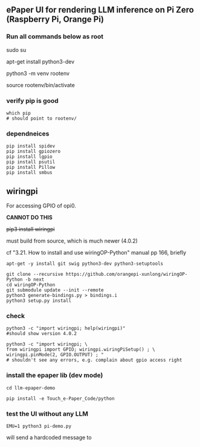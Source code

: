 ## ePaper UI for rendering LLM inference on Pi Zero (Raspberry Pi, Orange Pi)

### Run all commands below as root

sudo su

apt-get install python3-dev

python3 -m venv rootenv

source rootenv/bin/activate

### verify pip is good
````
which pip
# should point to rootenv/
````

### dependneices 

```
pip install spidev
pip install gpiozero
pip install lgpio
pip install psutil
pip install Pillow
pip install smbus
```

## wiringpi
For accessing GPIO of opi0. 

**CANNOT DO THIS** 

~~pip3 install wiringpi~~

must build from source, which is much newer (4.0.2)

cf "3.21. How to install and use wiringOP-Python" manual pp 166, briefly

```
apt-get -y install git swig python3-dev python3-setuptools

git clone --recursive https://github.com/orangepi-xunlong/wiringOP-Python -b next
cd wiringOP-Python
git submodule update --init --remote
python3 generate-bindings.py > bindings.i
python3 setup.py install
```

### check
```
python3 -c "import wiringpi; help(wiringpi)"
#should show version 4.0.2
```

```
python3 -c "import wiringpi; \
from wiringpi import GPIO; wiringpi.wiringPiSetup() ; \
wiringpi.pinMode(2, GPIO.OUTPUT) ; "
# shouldn't see any errors, e.g. complain about gpio access right 
```

### install the epaper lib (dev mode)

```
cd llm-epaper-demo
```

```
pip install -e Touch_e-Paper_Code/python
```

### test the UI without any LLM

```
EMU=1 python3 pi-demo.py
```
will send a hardcoded message to 
